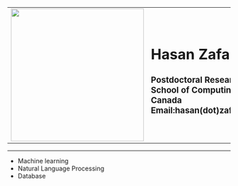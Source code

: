 <html>
  <head>
  
  </head>
 <body>
  <table>
    <tr>
      <td>  
      <img width='300' src='https://repository-images.githubusercontent.com/302229647/10690c00-08fd-11eb-9756-b5b1d250aeb5'>
      </td>
      <td>
        <h1> Hasan Zafari, PhD </h1>
    <h3>
 Postdoctoral Researcher
    <br>
School of Computing,Queen's University, Canada
    <br>
Email:hasan(dot)zafari(at)queensu(dot)ca
    </h3>
       </td> 
     </tr> 
    
   </table> 
  
  
  <hr>
  <ul>
    <li> Machine learning </li>
    <li> Natural Language Processing </li>
    <li> Database </li>
    
 </ul>
  
  
  
  </body>
  </html>
